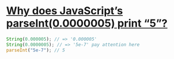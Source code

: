 
# [Why does JavaScript’s parseInt(0.0000005) print “5”?](https://javascript.plainenglish.io/why-is-javascripts-parseint-0-0000005-5-eb9e2432f1b0)

```javascript
String(0.000005); // => '0.000005'
String(0.0000005); // => '5e-7' pay attention here
parseInt("5e-7"); // 5
```

